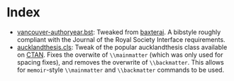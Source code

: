 # Index

- [vancouver-authoryear.bst](vancouver-authoryear.bst): Tweaked from [baxterai](https://github.com/baxterai/vancouver_authoryear_bibstyle). A bibstyle roughly compliant with the Journal of the Royal Society Interface requirements. 
- [aucklandthesis.cls](aucklandthesis.cls): Tweak of the popular aucklandthesis class available on [CTAN](https://ctan.org/pkg/aucklandthesis). Fixes the overwite of `\\mainmatter` (which was only used for spacing fixes), and removes the overwrite of `\\backmatter`. This allows for `memoir`-style `\\mainmatter` and `\\backmatter` commands to be used.